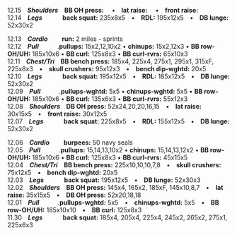 12.15 ***Shoulders*** **BB OH press:**   • **lat raise:**   • **front raise:**  
12.14 ***Legs***    **back squat:** 235x8x5 • **RDL:** 195x12x5 • **DB lunge:** 52x30x2  

12.13 ***Cardio***   **run:** 2 miles - sprints  
12.12 ***Pull***   .**pullups:** 15x2,12,10x2 • **chinups:** 15x2,12x3 • **BB row-OH/UH:** 185x10x6 • **BB curl:** 125x8x3 • **BB curl-rvrs:** 65x10x3  
12.11 ***Chest/Tri*** **BB bench press:** 185x4, 225x4, 275x1, 295x1, 315xF, 225x8x3 • **skull crushers:** 95x12x3 • **bench dip-wghtd:** 20x5  
12.10 ***Legs***    **back squat:** 195x12x5 • **RDL:** 185x12x5 • **DB lunge:** 52x30x2  
12.09 ***Pull***   .**pullups-wghtd:** 5x5 • **chinups-wghtd:** 5x5 • **BB row-OH/UH:** 185x10x6 • **BB curl:** 135x6x3 • **BB curl-rvrs:** 55x12x3  
12.08 ***Shoulders*** **DB OH press:** 52x24,20,20,16,15 • **lat raise:** 30x15x5 • **front raise:** 30x12x5  
12.07 ***Legs***    **back squat:** 225x8x5 • **RDL:** 155x12x5 • **DB lunge:** 52x30x2  

12.06 ***Cardio***   **burpees:** 50 navy seals  
12.05 ***Pull***   .**pullups:** 15,14,13,10x2 • **chinups:** 15,14,13,12x2 • **BB row-OH/UH:** 185x10x6 • **BB curl:** 125x8x3 • **BB curl-rvrs:** 45x15x5  
12.04 ***Chest/Tri*** **BB bench press:** 225x10,10,10,7,8 • **skull crushers:** 75x12x5 • **bench dip-wghtd:** 20x5  
12.03 ***Legs***    **back squat:** 195x12x5 • **DB lunge:** 52x30x3  
12.02 ***Shoulders*** **BB OH press:** 145x4, 165x2, 185xF, 145x10,8,7 • **lat raise:** 35x15x5 • **DB OH press:** 52x20,18,18  
12.01 ***Pull***   .**pullups-wghtd:** 5x5 • **chinups-wghtd:** 5x5 • **BB row-OH/UH:** 185x10x10 • **BB curl:** 125x8x3  
11.30 ***Legs***    **back squat:** 185x4, 205x4, 225x4, 245x2, 265x2, 275x1, 225x6x3  
